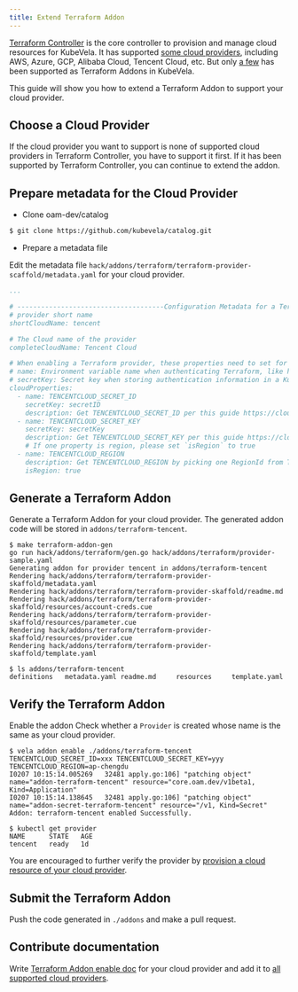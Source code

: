 ```yaml
---
title: Extend Terraform Addon
---
```


[Terraform Controller](https://github.com/kubevela/terraform-controller) is the core controller to provision and manage
cloud resources for KubeVela. It has supported [some cloud providers](https://github.com/oam-dev/terraform-controller#supported-cloud-providers), including AWS, Azure, GCP, Alibaba Cloud,
Tencent Cloud, etc. But only [a few](https://kubevela.io/docs/tutorials/consume-cloud-services#enabling-cloud-vendor-addons) has been supported as Terraform Addons in KubeVela.

This guide will show you how to extend a Terraform Addon to support your cloud provider.

## Choose a Cloud Provider

If the cloud provider you want to support is none of supported cloud providers in Terraform Controller, you have to support it first.
If it has been supported by Terraform Controller, you can continue to extend the addon.

## Prepare metadata for the Cloud Provider

- Clone oam-dev/catalog

```bash
$ git clone https://github.com/kubevela/catalog.git
```
  
- Prepare a metadata file

Edit the metadata file `hack/addons/terraform/terraform-provider-scaffold/metadata.yaml` for your cloud provider.

```yaml
...

# -------------------------------------Configuration Metadata for a Terraform Addon-------------------------------------
# provider short name
shortCloudName: tencent

# The Cloud name of the provider
completeCloudName: Tencent Cloud

# When enabling a Terraform provider, these properties need to set for authentication. For Tencent Cloud,
# name: Environment variable name when authenticating Terraform, like https://github.com/oam-dev/terraform-controller/blob/master/controllers/provider/credentials.go#L59
# secretKey: Secret key when storing authentication information in a Kubernetes, like https://github.com/oam-dev/terraform-controller/blob/master/controllers/provider/credentials.go#L109.
cloudProperties:
  - name: TENCENTCLOUD_SECRET_ID
    secretKey: secretID
    description: Get TENCENTCLOUD_SECRET_ID per this guide https://cloud.tencent.com/document/product/1213/67093
  - name: TENCENTCLOUD_SECRET_KEY
    secretKey: secretKey
    description: Get TENCENTCLOUD_SECRET_KEY per this guide https://cloud.tencent.com/document/product/1213/67093
    # If one property is region, please set `isRegion` to true
  - name: TENCENTCLOUD_REGION
    description: Get TENCENTCLOUD_REGION by picking one RegionId from Tencent Cloud region list https://cloud.tencent.com/document/api/1140/40509#.E5.9C.B0.E5.9F.9F.E5.88.97.E8.A1.A8
    isRegion: true
```

## Generate a Terraform Addon

Generate a Terraform Addon for your cloud provider. The generated addon code will be stored in `addons/terraform-tencent`.

```shell
$ make terraform-addon-gen
go run hack/addons/terraform/gen.go hack/addons/terraform/provider-sample.yaml
Generating addon for provider tencent in addons/terraform-tencent
Rendering hack/addons/terraform/terraform-provider-skaffold/metadata.yaml
Rendering hack/addons/terraform/terraform-provider-skaffold/readme.md
Rendering hack/addons/terraform/terraform-provider-skaffold/resources/account-creds.cue
Rendering hack/addons/terraform/terraform-provider-skaffold/resources/parameter.cue
Rendering hack/addons/terraform/terraform-provider-skaffold/resources/provider.cue
Rendering hack/addons/terraform/terraform-provider-skaffold/template.yaml

$ ls addons/terraform-tencent
definitions   metadata.yaml readme.md     resources     template.yaml
```

## Verify the Terraform Addon

Enable the addon Check whether a `Provider` is created whose name is the same as your cloud provider.

```shell
$ vela addon enable ./addons/terraform-tencent TENCENTCLOUD_SECRET_ID=xxx TENCENTCLOUD_SECRET_KEY=yyy TENCENTCLOUD_REGION=ap-chengdu
I0207 10:15:14.005269   32481 apply.go:106] "patching object" name="addon-terraform-tencent" resource="core.oam.dev/v1beta1, Kind=Application"
I0207 10:15:14.138645   32481 apply.go:106] "patching object" name="addon-secret-terraform-tencent" resource="/v1, Kind=Secret"
Addon: terraform-tencent enabled Successfully.

$ kubectl get provider
NAME      STATE   AGE
tencent   ready   1d
```

You are encouraged to further verify the provider by [provision a cloud resource of your cloud provider](../../tutorials/consume-cloud-services).

## Submit the Terraform Addon

Push the code generated in `./addons` and make a pull request.

## Contribute documentation

Write [Terraform Addon enable doc](../../reference/addons/terraform) for your cloud provider and add it to [all supported cloud providers](../../tutorials/consume-cloud-services#enabling-cloud-vendor-addons).
